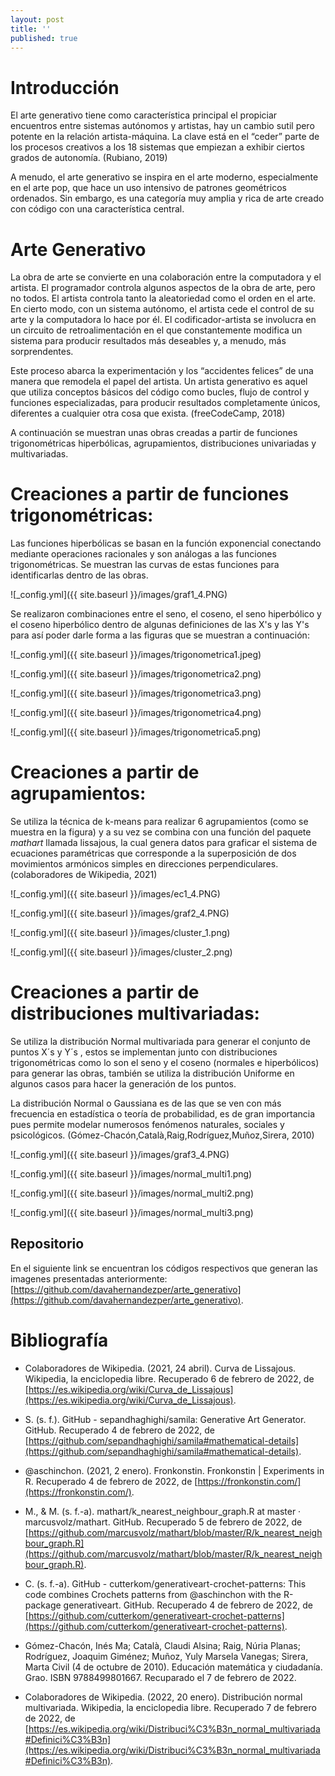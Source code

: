 ```yaml
---
layout: post
title: ''
published: true
---
```


# Introducción
El arte generativo tiene como característica principal el propiciar encuentros entre sistemas autónomos y artistas, hay un cambio sutil pero potente en la relación artista-máquina. La clave está en el “ceder” parte de los procesos creativos a los 18 sistemas que empiezan a exhibir ciertos grados de autonomía. (Rubiano, 2019)

A menudo, el arte generativo se inspira en el arte moderno, especialmente en el arte pop, que hace un uso intensivo de patrones geométricos ordenados. Sin embargo, es una categoría muy amplia y rica de arte creado con código con una característica central. 

# Arte Generativo 

La obra de arte se convierte en una colaboración entre la computadora y el artista. El programador controla algunos aspectos de la obra de arte, pero no todos. El artista controla tanto la aleatoriedad como el orden en el arte. En cierto modo, con un sistema autónomo, el artista cede el control de su arte y la computadora lo hace por él.  El codificador-artista se involucra en un circuito de retroalimentación en el que constantemente modifica un sistema para producir resultados más deseables y, a menudo, más sorprendentes.

Este proceso abarca la experimentación y los “accidentes felices” de una manera que remodela el papel del artista. Un artista generativo es aquel que utiliza conceptos básicos del código como bucles, flujo de control y funciones especializadas, para producir resultados completamente únicos, diferentes a cualquier otra cosa que exista. (freeCodeCamp, 2018)

A continuación se muestran unas obras creadas a partir de funciones trigonométricas hiperbólicas, agrupamientos, distribuciones univariadas y multivariadas. 


# Creaciones a partir de funciones trigonométricas:

Las funciones hiperbólicas se basan en la función exponencial conectando mediante operaciones racionales y son análogas a las funciones trigonométricas. Se muestran las curvas de estas funciones para identificarlas dentro de las obras. 

![_config.yml]({{ site.baseurl }}/images/graf1_4.PNG)

Se realizaron combinaciones entre el seno, el coseno, el seno hiperbólico y el coseno hiperbólico dentro de algunas definiciones de las X's y las Y's para así poder darle forma a las figuras que se muestran a continuación: 

![_config.yml]({{ site.baseurl }}/images/trigonometrica1.jpeg)

![_config.yml]({{ site.baseurl }}/images/trigonometrica2.png)

![_config.yml]({{ site.baseurl }}/images/trigonometrica3.png)

![_config.yml]({{ site.baseurl }}/images/trigonometrica4.png)

![_config.yml]({{ site.baseurl }}/images/trigonometrica5.png)


# Creaciones a partir de agrupamientos:

Se utiliza la técnica de k-means para realizar 6 agrupamientos (como se muestra en la figura) y a su vez se combina con una función del paquete _mathart_ llamada lissajous, la cual genera datos para graficar el sistema de ecuaciones paramétricas que corresponde a la superposición de dos movimientos armónicos simples en direcciones perpendiculares. (colaboradores de Wikipedia, 2021)

![_config.yml]({{ site.baseurl }}/images/ec1_4.PNG)

![_config.yml]({{ site.baseurl }}/images/graf2_4.PNG)

![_config.yml]({{ site.baseurl }}/images/cluster_1.png)

![_config.yml]({{ site.baseurl }}/images/cluster_2.png)

# Creaciones a partir de distribuciones multivariadas: 

Se utiliza la distribución Normal multivariada para generar el conjunto de puntos X´s y Y´s , estos se implementan junto con distribuciones trigonométricas como lo son el seno y el coseno (normales e hiperbólicos) para generar las obras, también se utiliza la distribución Uniforme en algunos casos para hacer la generación de los puntos. 

La distribución Normal o Gaussiana es de las que se ven con más frecuencia en estadística o teoría de probabilidad, es de gran importancia pues  permite modelar numerosos fenómenos naturales, sociales y psicológicos. (Gómez-Chacón,Català,Raig,Rodríguez,Muñoz,Sirera, 2010)

![_config.yml]({{ site.baseurl }}/images/graf3_4.PNG)

![_config.yml]({{ site.baseurl }}/images/normal_multi1.png)

![_config.yml]({{ site.baseurl }}/images/normal_multi2.png)

![_config.yml]({{ site.baseurl }}/images/normal_multi3.png)


## Repositorio
En el siguiente link se encuentran los códigos respectivos que generan las imagenes presentadas anteriormente:
[https://github.com/davahernandezper/arte_generativo](https://github.com/davahernandezper/arte_generativo).

# Bibliografía 

-  Colaboradores de Wikipedia. (2021, 24 abril). Curva de Lissajous. Wikipedia, la enciclopedia libre. Recuperado 6 de febrero de 2022, de [https://es.wikipedia.org/wiki/Curva_de_Lissajous](https://es.wikipedia.org/wiki/Curva_de_Lissajous).

-  S. (s. f.). GitHub - sepandhaghighi/samila: Generative Art Generator. GitHub. Recuperado 4 de febrero de 2022, de [https://github.com/sepandhaghighi/samila#mathematical-details](https://github.com/sepandhaghighi/samila#mathematical-details).

-  @aschinchon. (2021, 2 enero). Fronkonstin. Fronkonstin | Experiments in R. Recuperado 4 de febrero de 2022, de [https://fronkonstin.com/](https://fronkonstin.com/).

-  M., & M. (s. f.-a). mathart/k_nearest_neighbour_graph.R at master · marcusvolz/mathart. GitHub. Recuperado 5 de febrero de 2022, de [https://github.com/marcusvolz/mathart/blob/master/R/k_nearest_neighbour_graph.R](https://github.com/marcusvolz/mathart/blob/master/R/k_nearest_neighbour_graph.R).

-  C. (s. f.-a). GitHub - cutterkom/generativeart-crochet-patterns: This code combines Crochets patterns from @aschinchon with the R-package generativeart. GitHub. Recuperado 4 de febrero de 2022, de [https://github.com/cutterkom/generativeart-crochet-patterns](https://github.com/cutterkom/generativeart-crochet-patterns).

-  Gómez-Chacón, Inés Ma; Català, Claudi Alsina; Raig, Núria Planas; Rodríguez, Joaquim Giménez; Muñoz, Yuly Marsela Vanegas; Sirera, Marta Civil (4 de octubre de 2010). Educación matemática y ciudadanía. Grao. ISBN 9788499801667. Recuparado el 7 de febrero de 2022.

-  Colaboradores de Wikipedia. (2022, 20 enero). Distribución normal multivariada. Wikipedia, la enciclopedia libre. Recuperado 7 de febrero de 2022, de [https://es.wikipedia.org/wiki/Distribuci%C3%B3n_normal_multivariada#Definici%C3%B3n](https://es.wikipedia.org/wiki/Distribuci%C3%B3n_normal_multivariada#Definici%C3%B3n).
